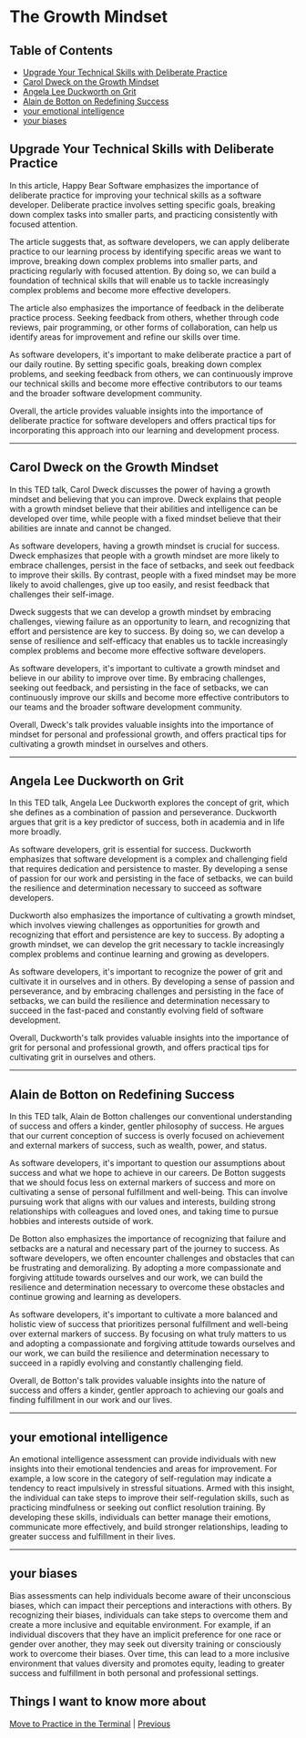 # The Growth Mindset

## Table of Contents

- [Upgrade Your Technical Skills with Deliberate Practice](#upgrade-your-technical-skills-with-deliberate-practice)
- [Carol Dweck on the Growth Mindset](#carol-dweck-on-the-growth-mindset)
- [Angela Lee Duckworth on Grit](#angela-lee-duckworth-on-grit)
- [Alain de Botton on Redefining Success](#alain-de-botton-on-redefining-success)
- [your emotional intelligence](#your-emotional-intelligence)
- [your biases](#your-biases)

## Upgrade Your Technical Skills with Deliberate Practice

In this article, Happy Bear Software emphasizes the importance of deliberate practice for improving your technical skills as a software developer. Deliberate practice involves setting specific goals, breaking down complex tasks into smaller parts, and practicing consistently with focused attention.

The article suggests that, as software developers, we can apply deliberate practice to our learning process by identifying specific areas we want to improve, breaking down complex problems into smaller parts, and practicing regularly with focused attention. By doing so, we can build a foundation of technical skills that will enable us to tackle increasingly complex problems and become more effective developers.

The article also emphasizes the importance of feedback in the deliberate practice process. Seeking feedback from others, whether through code reviews, pair programming, or other forms of collaboration, can help us identify areas for improvement and refine our skills over time.

As software developers, it's important to make deliberate practice a part of our daily routine. By setting specific goals, breaking down complex problems, and seeking feedback from others, we can continuously improve our technical skills and become more effective contributors to our teams and the broader software development community.

Overall, the article provides valuable insights into the importance of deliberate practice for software developers and offers practical tips for incorporating this approach into our learning and development process.
___

## Carol Dweck on the Growth Mindset

In this TED talk, Carol Dweck discusses the power of having a growth mindset and believing that you can improve. Dweck explains that people with a growth mindset believe that their abilities and intelligence can be developed over time, while people with a fixed mindset believe that their abilities are innate and cannot be changed.

As software developers, having a growth mindset is crucial for success. Dweck emphasizes that people with a growth mindset are more likely to embrace challenges, persist in the face of setbacks, and seek out feedback to improve their skills. By contrast, people with a fixed mindset may be more likely to avoid challenges, give up too easily, and resist feedback that challenges their self-image.

Dweck suggests that we can develop a growth mindset by embracing challenges, viewing failure as an opportunity to learn, and recognizing that effort and persistence are key to success. By doing so, we can develop a sense of resilience and self-efficacy that enables us to tackle increasingly complex problems and become more effective software developers.

As software developers, it's important to cultivate a growth mindset and believe in our ability to improve over time. By embracing challenges, seeking out feedback, and persisting in the face of setbacks, we can continuously improve our skills and become more effective contributors to our teams and the broader software development community.

Overall, Dweck's talk provides valuable insights into the importance of mindset for personal and professional growth, and offers practical tips for cultivating a growth mindset in ourselves and others.

___

## Angela Lee Duckworth on Grit

In this TED talk, Angela Lee Duckworth explores the concept of grit, which she defines as a combination of passion and perseverance. Duckworth argues that grit is a key predictor of success, both in academia and in life more broadly.

As software developers, grit is essential for success. Duckworth emphasizes that software development is a complex and challenging field that requires dedication and persistence to master. By developing a sense of passion for our work and persisting in the face of setbacks, we can build the resilience and determination necessary to succeed as software developers.

Duckworth also emphasizes the importance of cultivating a growth mindset, which involves viewing challenges as opportunities for growth and recognizing that effort and persistence are key to success. By adopting a growth mindset, we can develop the grit necessary to tackle increasingly complex problems and continue learning and growing as developers.

As software developers, it's important to recognize the power of grit and cultivate it in ourselves and in others. By developing a sense of passion and perseverance, and by embracing challenges and persisting in the face of setbacks, we can build the resilience and determination necessary to succeed in the fast-paced and constantly evolving field of software development.

Overall, Duckworth's talk provides valuable insights into the importance of grit for personal and professional growth, and offers practical tips for cultivating grit in ourselves and others.

___

## Alain de Botton on Redefining Success

In this TED talk, Alain de Botton challenges our conventional understanding of success and offers a kinder, gentler philosophy of success. He argues that our current conception of success is overly focused on achievement and external markers of success, such as wealth, power, and status.

As software developers, it's important to question our assumptions about success and what we hope to achieve in our careers. De Botton suggests that we should focus less on external markers of success and more on cultivating a sense of personal fulfillment and well-being. This can involve pursuing work that aligns with our values and interests, building strong relationships with colleagues and loved ones, and taking time to pursue hobbies and interests outside of work.

De Botton also emphasizes the importance of recognizing that failure and setbacks are a natural and necessary part of the journey to success. As software developers, we often encounter challenges and obstacles that can be frustrating and demoralizing. By adopting a more compassionate and forgiving attitude towards ourselves and our work, we can build the resilience and determination necessary to overcome these obstacles and continue growing and learning as developers.

As software developers, it's important to cultivate a more balanced and holistic view of success that prioritizes personal fulfillment and well-being over external markers of success. By focusing on what truly matters to us and adopting a compassionate and forgiving attitude towards ourselves and our work, we can build the resilience and determination necessary to succeed in a rapidly evolving and constantly challenging field.

Overall, de Botton's talk provides valuable insights into the nature of success and offers a kinder, gentler approach to achieving our goals and finding fulfillment in our work and our lives.

___

## your emotional intelligence

An emotional intelligence assessment can provide individuals with new insights into their emotional tendencies and areas for improvement. For example, a low score in the category of self-regulation may indicate a tendency to react impulsively in stressful situations. Armed with this insight, the individual can take steps to improve their self-regulation skills, such as practicing mindfulness or seeking out conflict resolution training. By developing these skills, individuals can better manage their emotions, communicate more effectively, and build stronger relationships, leading to greater success and fulfillment in their lives.

___

## your biases

Bias assessments can help individuals become aware of their unconscious biases, which can impact their perceptions and interactions with others. By recognizing their biases, individuals can take steps to overcome them and create a more inclusive and equitable environment. For example, if an individual discovers that they have an implicit preference for one race or gender over another, they may seek out diversity training or consciously work to overcome their biases. Over time, this can lead to a more inclusive environment that values diversity and promotes equity, leading to greater success and fulfillment in both personal and professional settings.

## Things I want to know more about

[Move to Practice in the Terminal](./PracticeInTheTerminal.md) | [Previous](./SQLPractice.md)
